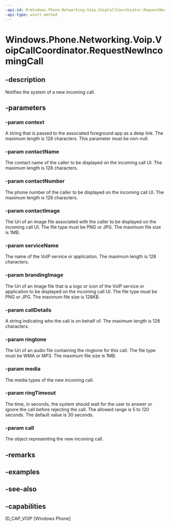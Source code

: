 ```yaml
---
-api-id: M:Windows.Phone.Networking.Voip.VoipCallCoordinator.RequestNewIncomingCall(System.String,System.String,System.String,Windows.Foundation.Uri,System.String,Windows.Foundation.Uri,System.String,Windows.Foundation.Uri,Windows.Phone.Networking.Voip.VoipCallMedia,Windows.Foundation.TimeSpan,Windows.Phone.Networking.Voip.VoipPhoneCall@)
-api-type: winrt method
---
```


<!-- Method syntax
public void RequestNewIncomingCall(System.String context, System.String contactName, System.String contactNumber, Windows.Foundation.Uri contactImage, System.String serviceName, Windows.Foundation.Uri brandingImage, System.String callDetails, Windows.Foundation.Uri ringtone, Windows.Phone.Networking.Voip.VoipCallMedia media, Windows.Foundation.TimeSpan ringTimeout, Windows.Phone.Networking.Voip.VoipPhoneCall call)
-->

# Windows.Phone.Networking.Voip.VoipCallCoordinator.RequestNewIncomingCall

## -description
Notifies the system of a new incoming call.

## -parameters
### -param context
A string that is passed to the associated foreground app as a deep link. The maximum length is 128 characters. This parameter must be non-null.

### -param contactName
The contact name of the caller to be displayed on the incoming call UI. The maximum length is 128 characters.

### -param contactNumber
The phone number of the caller to be displayed on the incoming call UI. The maximum length is 128 characters.

### -param contactImage
The Uri of an image file associated with the caller to be displayed on the incoming call UI. The file type must be PNG or JPG. The maximum file size is 1MB.

### -param serviceName
The name of the VoIP service or application. The maximum length is 128 characters.

### -param brandingImage
The Uri of an image file that is a logo or icon of the VoIP service or application to be displayed on the incoming call UI. The file type must be PNG or JPG. The maximum file size is 128KB.

### -param callDetails
A string indicating who the call is on behalf of. The maximum length is 128 characters.

### -param ringtone
The Uri of an audio file containing the ringtone for this call. The file type must be WMA or MP3. The maximum file size is 1MB.

### -param media
The media types of the new incoming call.

### -param ringTimeout
The time, in seconds, the system should wait for the user to answer or ignore the call before rejecting the call. The allowed range is 5 to 120 seconds. The default value is 30 seconds.

### -param call
The object representing the new incoming call.

## -remarks

## -examples

## -see-also


## -capabilities
ID_CAP_VOIP [Windows Phone]
